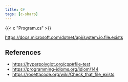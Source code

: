 ```yaml
---
title: C#
tags: [c-sharp]
---
```


{{< c "Program.cs" >}}

<https://docs.microsoft.com/dotnet/api/system.io.file.exists>

## References

- <https://hyperpolyglot.org/cpp#file-test>
- <https://programming-idioms.org/idiom/144>
- <https://rosettacode.org/wiki/Check_that_file_exists>
